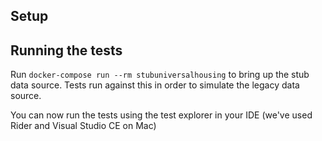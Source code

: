 ## Setup

## Running the tests
Run `docker-compose run --rm stubuniversalhousing` to bring up the stub data source. Tests run against this in order to simulate the legacy data source.

You can now run the tests using the test explorer in your IDE (we've used Rider and Visual Studio CE on Mac)
